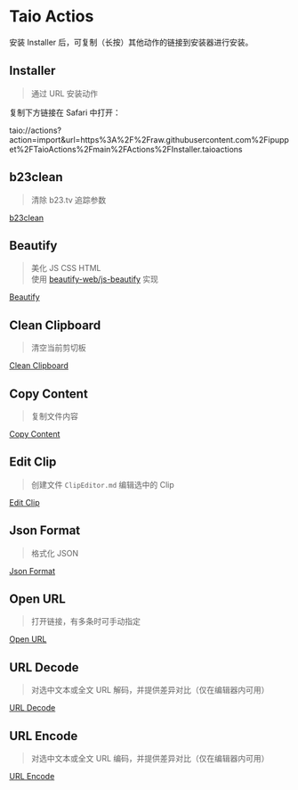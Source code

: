 # Taio Actios

安装 Installer 后，可复制（长按）其他动作的链接到安装器进行安装。

## Installer

> 通过 URL 安装动作

复制下方链接在 Safari 中打开：

taio://actions?action=import&url=https%3A%2F%2Fraw.githubusercontent.com%2Fipuppet%2FTaioActions%2Fmain%2FActions%2FInstaller.taioactions

## b23clean

> 清除 b23.tv 追踪参数

[b23clean](https://raw.githubusercontent.com/ipuppet/TaioActions/main/Actions/b23clean.taioactions)

## Beautify

> 美化 JS CSS HTML  
> 使用 [beautify-web/js-beautify](https://github.com/beautify-web/js-beautify) 实现

[Beautify](https://raw.githubusercontent.com/ipuppet/TaioActions/main/Actions/Beautify.taioactions)

## Clean Clipboard

> 清空当前剪切板

[Clean Clipboard](https://raw.githubusercontent.com/ipuppet/TaioActions/main/Actions/Clean%20Clipboard.taioactions)

## Copy Content

> 复制文件内容

[Copy Content](https://raw.githubusercontent.com/ipuppet/TaioActions/main/Actions/Copy%20Content.taioactions)

## Edit Clip

> 创建文件 `ClipEditor.md` 编辑选中的 Clip

[Edit Clip](https://raw.githubusercontent.com/ipuppet/TaioActions/main/Actions/Edit%20Clip.taioactions)

## Json Format

> 格式化 JSON

[Json Format](https://raw.githubusercontent.com/ipuppet/TaioActions/main/Actions/Json%20Format.taioactions)

## Open URL

> 打开链接，有多条时可手动指定

[Open URL](https://raw.githubusercontent.com/ipuppet/TaioActions/main/Actions/Open%20URL.taioactions)

## URL Decode

> 对选中文本或全文 URL 解码，并提供差异对比（仅在编辑器内可用）

[URL Decode](https://raw.githubusercontent.com/ipuppet/TaioActions/main/Actions/URL%20Decode.taioactions)

## URL Encode

> 对选中文本或全文 URL 编码，并提供差异对比（仅在编辑器内可用）

[URL Encode](https://raw.githubusercontent.com/ipuppet/TaioActions/main/Actions/URL%20Encode.taioactions)

